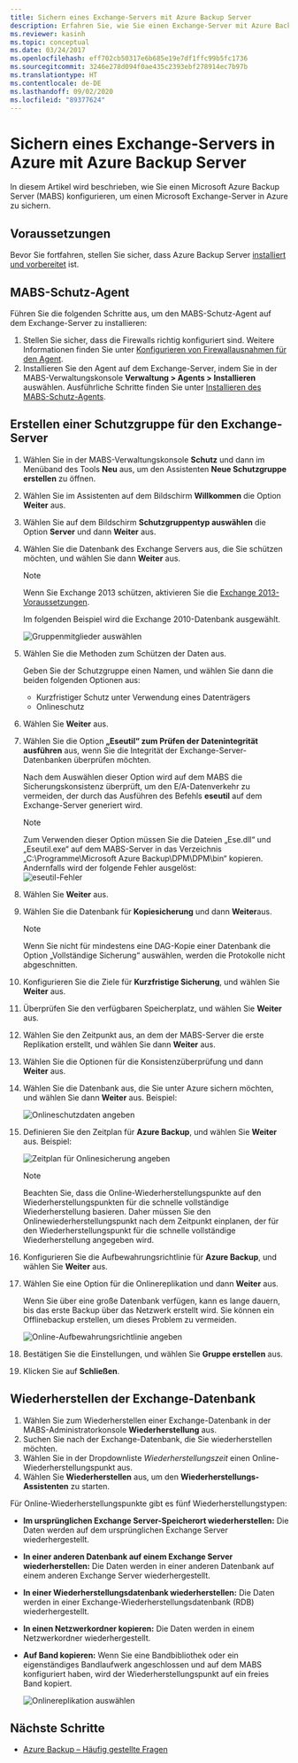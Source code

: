 ```yaml
---
title: Sichern eines Exchange-Servers mit Azure Backup Server
description: Erfahren Sie, wie Sie einen Exchange-Server mit Azure Backup Server in Azure Backup sichern.
ms.reviewer: kasinh
ms.topic: conceptual
ms.date: 03/24/2017
ms.openlocfilehash: eff702cb50317e6b685e19e7df1ffc99b5fc1736
ms.sourcegitcommit: 3246e278d094f0ae435c2393ebf278914ec7b97b
ms.translationtype: HT
ms.contentlocale: de-DE
ms.lasthandoff: 09/02/2020
ms.locfileid: "89377624"
---
```

# <a name="back-up-an-exchange-server-to-azure-with-azure-backup-server"></a>Sichern eines Exchange-Servers in Azure mit Azure Backup Server

In diesem Artikel wird beschrieben, wie Sie einen Microsoft Azure Backup Server (MABS) konfigurieren, um einen Microsoft Exchange-Server in Azure zu sichern.  

## <a name="prerequisites"></a>Voraussetzungen

Bevor Sie fortfahren, stellen Sie sicher, dass Azure Backup Server [installiert und vorbereitet](backup-azure-microsoft-azure-backup.md) ist.

## <a name="mabs-protection-agent"></a>MABS-Schutz-Agent

Führen Sie die folgenden Schritte aus, um den MABS-Schutz-Agent auf dem Exchange-Server zu installieren:

1. Stellen Sie sicher, dass die Firewalls richtig konfiguriert sind. Weitere Informationen finden Sie unter [Konfigurieren von Firewallausnahmen für den Agent](/system-center/dpm/configure-firewall-settings-for-dpm?view=sc-dpm-2019).
2. Installieren Sie den Agent auf dem Exchange-Server, indem Sie in der MABS-Verwaltungskonsole **Verwaltung > Agents > Installieren** auswählen. Ausführliche Schritte finden Sie unter [Installieren des MABS-Schutz-Agents](/system-center/dpm/deploy-dpm-protection-agent?view=sc-dpm-2019).

## <a name="create-a-protection-group-for-the-exchange-server"></a>Erstellen einer Schutzgruppe für den Exchange-Server

1. Wählen Sie in der MABS-Verwaltungskonsole **Schutz** und dann im Menüband des Tools **Neu** aus, um den Assistenten **Neue Schutzgruppe erstellen** zu öffnen.
2. Wählen Sie im Assistenten auf dem Bildschirm **Willkommen** die Option **Weiter** aus.
3. Wählen Sie auf dem Bildschirm **Schutzgruppentyp auswählen** die Option **Server** und dann **Weiter** aus.
4. Wählen Sie die Datenbank des Exchange Servers aus, die Sie schützen möchten, und wählen Sie dann **Weiter** aus.

   > [!NOTE]
   > Wenn Sie Exchange 2013 schützen, aktivieren Sie die [Exchange 2013-Voraussetzungen](/system-center/dpm/back-up-exchange).
   >
   >

    Im folgenden Beispiel wird die Exchange 2010-Datenbank ausgewählt.

    ![Gruppenmitglieder auswählen](./media/backup-azure-backup-exchange-server/select-group-members.png)
5. Wählen Sie die Methoden zum Schützen der Daten aus.

    Geben Sie der Schutzgruppe einen Namen, und wählen Sie dann die beiden folgenden Optionen aus:

   * Kurzfristiger Schutz unter Verwendung eines Datenträgers
   * Onlineschutz
6. Wählen Sie **Weiter** aus.
7. Wählen Sie die Option **„Eseutil“ zum Prüfen der Datenintegrität ausführen** aus, wenn Sie die Integrität der Exchange-Server-Datenbanken überprüfen möchten.

    Nach dem Auswählen dieser Option wird auf dem MABS die Sicherungskonsistenz überprüft, um den E/A-Datenverkehr zu vermeiden, der durch das Ausführen des Befehls **eseutil** auf dem Exchange-Server generiert wird.

   > [!NOTE]
   > Zum Verwenden dieser Option müssen Sie die Dateien „Ese.dll“ und „Eseutil.exe“ auf dem MABS-Server in das Verzeichnis „C:\Programme\Microsoft Azure Backup\DPM\DPM\bin“ kopieren. Andernfalls wird der folgende Fehler ausgelöst:  
   > ![eseutil-Fehler](./media/backup-azure-backup-exchange-server/eseutil-error.png)
   >
   >
8. Wählen Sie **Weiter** aus.
9. Wählen Sie die Datenbank für **Kopiesicherung** und dann **Weiter**aus.

   > [!NOTE]
   > Wenn Sie nicht für mindestens eine DAG-Kopie einer Datenbank die Option „Vollständige Sicherung“ auswählen, werden die Protokolle nicht abgeschnitten.
   >
   >
10. Konfigurieren Sie die Ziele für **Kurzfristige Sicherung**, und wählen Sie **Weiter** aus.
11. Überprüfen Sie den verfügbaren Speicherplatz, und wählen Sie **Weiter** aus.
12. Wählen Sie den Zeitpunkt aus, an dem der MABS-Server die erste Replikation erstellt, und wählen Sie dann **Weiter** aus.
13. Wählen Sie die Optionen für die Konsistenzüberprüfung und dann **Weiter** aus.
14. Wählen Sie die Datenbank aus, die Sie unter Azure sichern möchten, und wählen Sie dann **Weiter** aus. Beispiel:

    ![Onlineschutzdaten angeben](./media/backup-azure-backup-exchange-server/specify-online-protection-data.png)
15. Definieren Sie den Zeitplan für **Azure Backup**, und wählen Sie **Weiter** aus. Beispiel:

    ![Zeitplan für Onlinesicherung angeben](./media/backup-azure-backup-exchange-server/specify-online-backup-schedule.png)

    > [!NOTE]
    > Beachten Sie, dass die Online-Wiederherstellungspunkte auf den Wiederherstellungspunkten für die schnelle vollständige Wiederherstellung basieren. Daher müssen Sie den Onlinewiederherstellungspunkt nach dem Zeitpunkt einplanen, der für den Wiederherstellungspunkt für die schnelle vollständige Wiederherstellung angegeben wird.
    >
    >
16. Konfigurieren Sie die Aufbewahrungsrichtlinie für **Azure Backup**, und wählen Sie **Weiter** aus.
17. Wählen Sie eine Option für die Onlinereplikation und dann **Weiter** aus.

    Wenn Sie über eine große Datenbank verfügen, kann es lange dauern, bis das erste Backup über das Netzwerk erstellt wird. Sie können ein Offlinebackup erstellen, um dieses Problem zu vermeiden.  

    ![Online-Aufbewahrungsrichtlinie angeben](./media/backup-azure-backup-exchange-server/specify-online-retention-policy.png)
18. Bestätigen Sie die Einstellungen, und wählen Sie **Gruppe erstellen** aus.
19. Klicken Sie auf **Schließen**.

## <a name="recover-the-exchange-database"></a>Wiederherstellen der Exchange-Datenbank

1. Wählen Sie zum Wiederherstellen einer Exchange-Datenbank in der MABS-Administratorkonsole **Wiederherstellung** aus.
2. Suchen Sie nach der Exchange-Datenbank, die Sie wiederherstellen möchten.
3. Wählen Sie in der Dropdownliste *Wiederherstellungszeit* einen Online-Wiederherstellungspunkt aus.
4. Wählen Sie **Wiederherstellen** aus, um den **Wiederherstellungs-Assistenten** zu starten.

Für Online-Wiederherstellungspunkte gibt es fünf Wiederherstellungstypen:

* **Im ursprünglichen Exchange Server-Speicherort wiederherstellen:** Die Daten werden auf dem ursprünglichen Exchange Server wiederhergestellt.
* **In einer anderen Datenbank auf einem Exchange Server wiederherstellen:** Die Daten werden in einer anderen Datenbank auf einem anderen Exchange Server wiederhergestellt.
* **In einer Wiederherstellungsdatenbank wiederherstellen:** Die Daten werden in einer Exchange-Wiederherstellungsdatenbank (RDB) wiederhergestellt.
* **In einen Netzwerkordner kopieren:** Die Daten werden in einem Netzwerkordner wiederhergestellt.
* **Auf Band kopieren:** Wenn Sie eine Bandbibliothek oder ein eigenständiges Bandlaufwerk angeschlossen und auf dem MABS konfiguriert haben, wird der Wiederherstellungspunkt auf ein freies Band kopiert.

    ![Onlinereplikation auswählen](./media/backup-azure-backup-exchange-server/choose-online-replication.png)

## <a name="next-steps"></a>Nächste Schritte

* [Azure Backup – Häufig gestellte Fragen](backup-azure-backup-faq.md)
